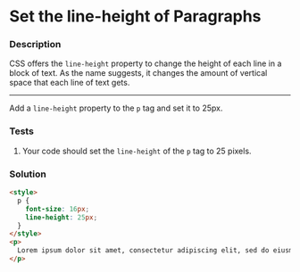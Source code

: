 # Set the line-height of Paragraphs

### Description

CSS offers the `line-height` property to change the height of each line in a block of text. As the name suggests, it changes the amount of vertical space that each line of text gets.

---

Add a `line-height` property to the `p` tag and set it to 25px.

### Tests

1. Your code should set the `line-height` of the `p` tag to 25 pixels.

### Solution

```html
<style>
  p {
    font-size: 16px;
    line-height: 25px;
  }
</style>
<p>
  Lorem ipsum dolor sit amet, consectetur adipiscing elit, sed do eiusmod tempor incididunt ut labore et dolore magna aliqua. Ut enim ad minim veniam, quis nostrud exercitation ullamco laboris nisi ut aliquip ex ea commodo consequat. Duis aute irure dolor in reprehenderit in voluptate velit esse cillum dolore eu fugiat nulla pariatur.
</p>
```